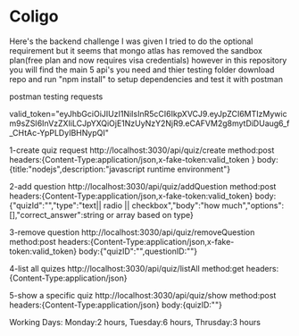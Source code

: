 # Coligo
Here's the backend challenge I was given I tried to do the optional requirement but it seems that mongo atlas has removed the sandbox plan(free plan and now requires visa credentials) however in this repository you will find the main 5 api's you need and thier testing folder download repo and run "npm install" to setup dependencies and test it with postman

postman testing requests

valid_token="eyJhbGciOiJIUzI1NiIsInR5cCI6IkpXVCJ9.eyJpZCI6MTIzMywicm9sZSI6InVzZXIiLCJpYXQiOjE1NzUyNzY2NjR9.eCAFVM2g8mytDiDUaug6_f_CHtAc-YpPLDyIBHNypQI"

1-create quiz request
http://localhost:3030/api/quiz/create 
method:post
headers:{Content-Type:application/json,x-fake-token:valid_token }
body:{title:"nodejs",description:"javascript runtime environment"}

2-add question
http://localhost:3030/api/quiz/addQuestion
method:post
headers:{Content-Type:application/json,x-fake-token:valid_token}
body:{"quizId":"","type":"text|| radio || checkbox","body":"how much","options":[],"correct_answer":string or array based on type}

3-remove question 
http://localhost:3030/api/quiz/removeQuestion
method:post
headers:{Content-Type:application/json,x-fake-token:valid_token}
body:{"quizID":"",questionID:""}

4-list all quizes
http://localhost:3030/api/quiz/listAll
method:get
headers:{Content-Type:application/json}

5-show a specific quiz
http://localhost:3030/api/quiz/show
method:post
headers:{Content-Type:application/json}
body:{quizID:""}


Working Days:
Monday:2 hours, 
Tuesday:6 hours, 
Thrusday:3 hours

